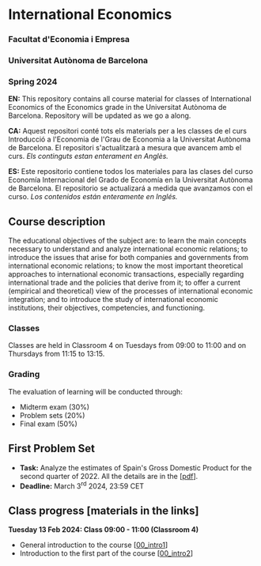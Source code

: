 # International Economics

### Facultat d'Economia i Empresa
### Universitat Autònoma de Barcelona
### Spring 2024
**EN:** This repository contains all course material for classes of International Economics of the Economics grade in the Universitat Autònoma de Barcelona. Repository will be updated as we go a along. 

**CA:** Aquest repositori conté tots els materials per a les classes de el curs Introducció a l'Economia de l'Grau de Economia a la Universitat Autònoma de Barcelona. El repositori s'actualitzarà a mesura que avancem amb el curs. *Els continguts estan enterament en Anglès.*

**ES:** Este repositorio contiene todos los materiales para las clases del curso Economía Internacional del Grado de Economía en la Universitat Autònoma de Barcelona. El repositorio se actualizará a medida que avanzamos con el curso. *Los contenidos están enteramente en Inglés.*

## Course description

The educational objectives of the subject are: to learn the main concepts necessary to understand and analyze international economic relations; to introduce the issues that arise for both companies and governments from international economic relations; to know the most important theoretical approaches to international economic transactions, especially regarding international trade and the policies that derive from it; to offer a current (empirical and theoretical) view of the processes of international economic integration; and to introduce the study of international economic institutions, their objectives, competencies, and functioning.

### Classes
Classes are held in Classroom 4 on Tuesdays from 09:00 to 11:00 and on Thursdays from 11:15 to 13:15.

### Grading
The evaluation of learning will be conducted through:
- Midterm exam (30%)
- Problem sets (20%)
- Final exam (50%)

## First Problem Set

- **Task:** Analyze the estimates of Spain's Gross Domestic Product for the second quarter of 2022. All the details are in the [[pdf](https://github.com/martinbrun/UAB-international/raw/main/problemset.pdf)].
- **Deadline:** March 3<sup>rd</sup> 2024, 23:59 CET

## Class progress [materials in the links]

**Tuesday 13 Feb 2024: Class 09:00 - 11:00 (Classroom 4)**

- General introduction to the course [[00_intro1](https://github.com/martinbrun/UAB-international/raw/main/00_intro1.pdf)]
- Introduction to the first part of the course [[00_intro2](https://github.com/martinbrun/UAB-international/raw/main/00_intro2.pdf)]
